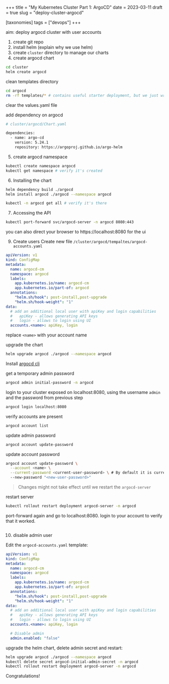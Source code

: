 +++
title = "My Kubernetes Cluster Part 1: ArgoCD"
date = 2023-03-11
draft = true
slug = "deploy-cluster-argocd"

[taxonomies]
tags = ["devops"]
+++

aim: deploy argocd cluster with user accounts

1. create git repo
2. install helm (explain why we use helm)
3. create `cluster` directory to manage our charts
4. create argocd chart

```sh
cd cluster
helm create argocd
```

clean templates directory

```sh
cd argocd
rm -rf templates/* # contains useful starter deployment, but we just wrap a chart here
```

clear the values.yaml file

add dependency on argocd

```sh
# cluster/argocd/Chart.yaml

dependencies:
  - name: argo-cd
    version: 5.24.1
    repository: https://argoproj.github.io/argo-helm
```

5. create argocd namespace

```sh
kubectl create namespace argocd
kubectl get namespace # verify it's created
```

6. Installing the chart

```sh
helm dependency build ./argocd
helm install argocd ./argocd --namespace argocd

kubectl -n argocd get all # verify it's there
```

7. Accessing the API

```sh
kubectl port-forward svc/argocd-server -n argocd 8080:443
```

you can also direct your browser to https://localhost:8080 for the ui

9. Create users
   Create new file `/cluster/argocd/tempaltes/argocd-accounts.yaml`

```yaml
apiVersion: v1
kind: ConfigMap
metadata:
  name: argocd-cm
  namespace: argocd
  labels:
    app.kubernetes.io/name: argocd-cm
    app.kubernetes.io/part-of: argocd
  annotations:
    "helm.sh/hook": post-install,post-upgrade
    "helm.sh/hook-weight": "1"
data:
  # add an additional local user with apiKey and login capabilities
  #   apiKey - allows generating API keys
  #   login - allows to login using UI
  accounts.<name>: apiKey, login
```

replace `<name>` with your account name

upgrade the chart

```sh
helm upgrade argocd ./argocd --namespace argocd
```

Install [argocd cli](https://argo-cd.readthedocs.io/en/stable/cli_installation/)

get a temporary admin password

```sh
argocd admin initial-password -n argocd
```

login to your cluster exposed on localhost:8080, using the username `admin` and the password from previous step

```sh
argocd login localhost:8080
```

verify accounts are present

```sh
argocd account list
```

update admin password

```sh
argocd account update-password
```

update account password

```sh
argocd account update-password \
  --account <name> \
  --current-password <current-user-password> \ # By default it is current admin password
  --new-password "<new-user-password>"
```

> Changes might not take effect until we restart the `argocd-server`

restart server

```sh
kubectl rollout restart deployment argocd-server -n argocd
```

port-forward again and go to localhost:8080. login to your account to verify that it worked.

```sh

```

10. disable admin user

Edit the `argocd-accounts.yaml` template:

```yaml
apiVersion: v1
kind: ConfigMap
metadata:
  name: argocd-cm
  namespace: argocd
  labels:
    app.kubernetes.io/name: argocd-cm
    app.kubernetes.io/part-of: argocd
  annotations:
    "helm.sh/hook": post-install,post-upgrade
    "helm.sh/hook-weight": "1"
data:
  # add an additional local user with apiKey and login capabilities
  #   apiKey - allows generating API keys
  #   login - allows to login using UI
  accounts.<name>: apiKey, login

  # Disable admin
  admin.enabled: "false"
```

upgrade the helm chart, delete admin secret and restart:

```sh
helm upgrade argocd ./argocd --namespace argocd
kubectl delete secret argocd-initial-admin-secret -n argocd
kubectl rollout restart deployment argocd-server -n argocd
```

Congratulations!
